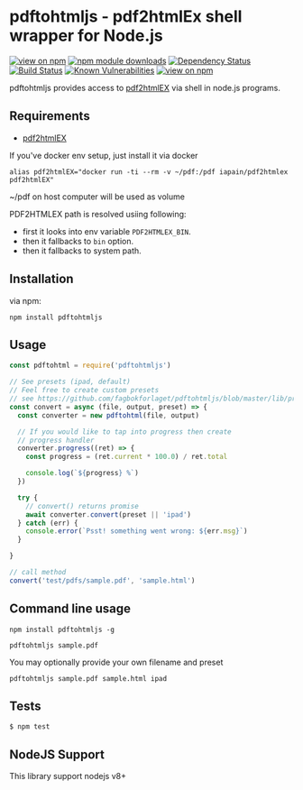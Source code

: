 # pdftohtmljs - pdf2htmlEx shell wrapper for Node.js
[![view on npm](http://img.shields.io/npm/v/pdftohtmljs.svg)](https://www.npmjs.org/package/pdftohtmljs)
[![npm module downloads](http://img.shields.io/npm/dt/pdftohtmljs.svg)](https://www.npmjs.org/package/pdftohtmljs)
[![Dependency Status](https://david-dm.org/fagbokforlaget/pdftohtmljs.svg)](https://david-dm.org/fagbokforlaget/pdftohtmljs)
[![Build Status](https://travis-ci.org/fagbokforlaget/pdftohtmljs.svg)](https://travis-ci.org/fagbokforlaget/pdftohtmljs)
[![Known Vulnerabilities](https://snyk.io/test/github/fagbokforlaget/pdftohtmljs/badge.svg)](https://snyk.io/test/github/fagbokforlaget/pdftohtmljs)
[![view on npm](http://img.shields.io/npm/l/pdftohtmljs.svg)](https://www.npmjs.org/package/pdftohtmljs)

pdftohtmljs provides access to [pdf2htmlEX](https://github.com/coolwanglu/pdf2htmlEX) via shell in node.js programs.

## Requirements
- [pdf2htmlEX](https://github.com/coolwanglu/pdf2htmlEX)

If you've docker env setup, just install it via docker
```
alias pdf2htmlEX="docker run -ti --rm -v ~/pdf:/pdf iapain/pdf2htmlex pdf2htmlEX"
```

~/pdf on host computer will be used as volume

PDF2HTMLEX path is resolved usiing following:
* first it looks into env variable `PDF2HTMLEX_BIN`.
* then it fallbacks to `bin` option.
* then it fallbacks to system path.

## Installation
via npm:

```
npm install pdftohtmljs
````

## Usage
```javascript
const pdftohtml = require('pdftohtmljs')

// See presets (ipad, default)
// Feel free to create custom presets
// see https://github.com/fagbokforlaget/pdftohtmljs/blob/master/lib/presets/ipad.js
const convert = async (file, output, preset) => {
  const converter = new pdftohtml(file, output)

  // If you would like to tap into progress then create
  // progress handler
  converter.progress((ret) => {
    const progress = (ret.current * 100.0) / ret.total

    console.log(`${progress} %`)
  })

  try {
    // convert() returns promise
    await converter.convert(preset || 'ipad')
  } catch (err) {
    console.error(`Psst! something went wrong: ${err.msg}`)
  }

}

// call method
convert('test/pdfs/sample.pdf', 'sample.html')

```

## Command line usage
```
npm install pdftohtmljs -g
```

```
pdftohtmljs sample.pdf
```
You may optionally provide your own filename and preset
```
pdftohtmljs sample.pdf sample.html ipad
```

## Tests
```
$ npm test
```

## NodeJS Support
This library support nodejs v8+
